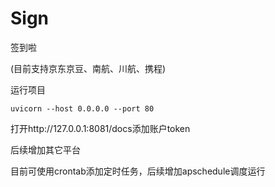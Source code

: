 # Sign
签到啦

(目前支持京东京豆、南航、川航、携程)

运行项目

`uvicorn --host 0.0.0.0 --port 80`

打开http://127.0.0.1:8081/docs添加账户token

后续增加其它平台

目前可使用crontab添加定时任务，后续增加apschedule调度运行
